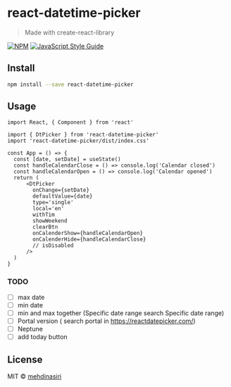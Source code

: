 # react-datetime-picker

> Made with create-react-library

[![NPM](https://img.shields.io/npm/v/react-datetime-picker.svg)](https://www.npmjs.com/package/react-datetime-picker) [![JavaScript Style Guide](https://img.shields.io/badge/code_style-standard-brightgreen.svg)](https://standardjs.com)

## Install

```bash
npm install --save react-datetime-picker
```

## Usage

```tsx
import React, { Component } from 'react'

import { DtPicker } from 'react-datetime-picker'
import 'react-datetime-picker/dist/index.css'

const App = () => {
  const [date, setDate] = useState()
  const handleCalendarClose = () => console.log('Calendar closed')
  const handleCalendarOpen = () => console.log('Calendar opened')
  return (
      <DtPicker
        onChange={setDate}
        defaultValue={date}
        type='single'
        local='en'
        withTim
        showWeekend
        clearBtn
        onCalenderShow={handleCalendarOpen}
        onCalenderHide={handleCalendarClose}
        // isDisabled
      />
  )
}
```
### TODO

- [ ] max date
- [ ] min date
- [ ] min and max together (Specific date range search Specific date range)
- [ ] Portal version ( search portal in https://reactdatepicker.com/)
- [ ] Neptune
- [ ] add today button

## License

MIT © [mehdinasiri](https://github.com/mehdinasiri)
